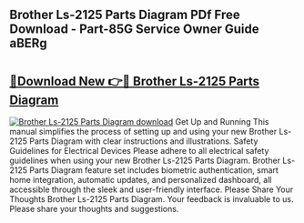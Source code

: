 ## Brother Ls-2125 Parts Diagram PDf Free Download - Part-85G Service Owner Guide aBERg

# <h2><a href="http://dfjjfov.blite.top/?on=Brother+Ls-2125+Parts+Diagram">🔗Download New 👉🔴 Brother Ls-2125 Parts Diagram</a></h2>

[![Brother Ls-2125 Parts Diagram download](https://i.imgur.com/lujVjoI.png)](http://dfjjfov.blite.top/?on=Brother+Ls-2125+Parts+Diagram)
Get Up and Running This manual simplifies the process of setting up and using your new Brother Ls-2125 Parts Diagram with clear instructions and illustrations. Safety Guidelines for Electrical Devices Please adhere to all electrical safety guidelines when using your new Brother Ls-2125 Parts Diagram. Brother Ls-2125 Parts Diagram feature set includes biometric authentication, smart home integration, automatic updates, and personalized dashboard, all accessible through the sleek and user-friendly interface. Please Share Your Thoughts Brother Ls-2125 Parts Diagram. Your feedback is invaluable to us. Please share your thoughts and suggestions.
